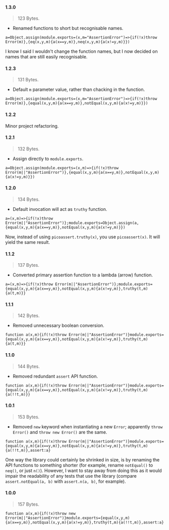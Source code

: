 
#### 1.3.0

> 123 Bytes.

- Renamed functions to short but recognisable names.

`a=Object.assign(module.exports=(x,m="AssertionError")=>{if(!x)throw Error(m)},{eq(x,y,m){a(x==y,m)},neq(x,y,m){a(x!=y,m)}})`

I know I said I wouldn't change the function names, but I now decided on names
that are still easily recognisable.

#### 1.2.3

> 131 Bytes.

- Default `m` parameter value, rather than chacking in the function.

`a=Object.assign(module.exports=(x,m="AssertionError")=>{if(!x)throw Error(m)},{equal(x,y,m){a(x==y,m)},notEqual(x,y,m){a(x!=y,m)}})`

#### 1.2.2

Minor project refactoring.

#### 1.2.1

> 132 Bytes.

- Assign directly to `module.exports`.

`a=Object.assign(module.exports=(x,m)=>{if(!x)throw Error(m||"AssertionError")},{equal(x,y,m){a(x==y,m)},notEqual(x,y,m){a(x!=y,m)}})`

#### 1.2.0

> 134 Bytes.

- Default invocation will act as `truthy` function.

`a=(x,m)=>{if(!x)throw Error(m||"AssertionError")};module.exports=Object.assign(a,{equal(x,y,m){a(x==y,m)},notEqual(x,y,m){a(x!=y,m)}})`

Now, instead of using `picoassert.truthy(x)`, you use `picoassert(x)`. It will
yield the same result.

#### 1.1.2

> 137 Bytes.

- Converted primary assertion function to a lambda (arrow) function.

`a=(x,m)=>{if(!x)throw Error(m||"AssertionError")};module.exports={equal(x,y,m){a(x==y,m)},notEqual(x,y,m){a(x!=y,m)},truthy(t,m){a(t,m)}}`

#### 1.1.1

> 142 Bytes.

- Removed unnecessary boolean conversion.

`function a(x,m){if(!x)throw Error(m||"AssertionError")}module.exports={equal(x,y,m){a(x==y,m)},notEqual(x,y,m){a(x!=y,m)},truthy(t,m){a(t,m)}}`

#### 1.1.0

> 144 Bytes.

- Removed redundant `assert` API function.

`function a(x,m){if(!x)throw Error(m||"AssertionError")}module.exports={equal(x,y,m){a(x==y,m)},notEqual(x,y,m){a(x!=y,m)},truthy(t,m){a(!!t,m)}}`


#### 1.0.1

> 153 Bytes.

- Removed `new` keyword when instantiating a new `Error`; apparently
  `throw Error()` and `throw new Error()` are the same.

`function a(x,m){if(!x)throw Error(m||"AssertionError")}module.exports={equal(x,y,m){a(x==y,m)},notEqual(x,y,m){a(x!=y,m)},truthy(t,m){a(!!t,m)},assert:a}`

One way the library could certainly be shrinked in size, is by renaming the API
functions to something shorter (for example, rename `notEqual()` to `neq()`, or
just `n()`). However, I want to stay away from doing this as it would impair the
readability of any tests that use the library (compare `assert.notEqual(a, b)`
with `assert.n(a, b)`, for example).

#### 1.0.0

> 157 Bytes.

`function a(x,m){if(!x)throw new Error(m||"AssertionError")}module.exports={equal(x,y,m){a(x==y,m)},notEqual(x,y,m){a(x!=y,m)},truthy(t,m){a(!!t,m)},assert:a}`
